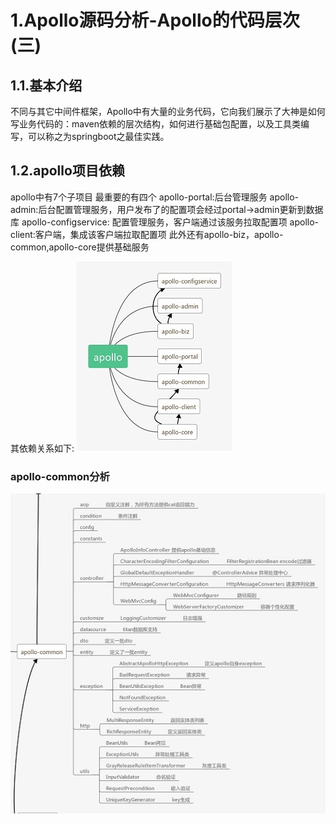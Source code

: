 # 1.Apollo源码分析-Apollo的代码层次(三)

## 1.1.基本介绍

不同与其它中间件框架，Apollo中有大量的业务代码，它向我们展示了大神是如何写业务代码的：maven依赖的层次结构，如何进行基础包配置，以及工具类编写，可以称之为springboot之最佳实践。

## 1.2.apollo项目依赖

apollo中有7个子项目
最重要的有四个
apollo-portal:后台管理服务
apollo-admin:后台配置管理服务，用户发布了的配置项会经过portal->admin更新到数据库
apollo-configservice: 配置管理服务，客户端通过该服务拉取配置项
apollo-client:客户端，集成该客户端拉取配置项
此外还有apollo-biz，apollo-common,apollo-core提供基础服务

其依赖关系如下:
![](/static/image/2051242107-5cf737fd43e95_articlex.jpg)


### apollo-common分析

![](/static/image/304542458-5cf739653eaa7_articlex.jpg)














